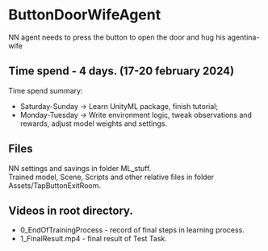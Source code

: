 # ButtonDoorWifeAgent
NN agent needs to press the button to open the door and hug his agentina-wife

## Time spend - 4 days. (17-20 february 2024)
Time spend summary:
- Saturday-Sunday -> Learn UnityML package, finish tutorial;
- Monday-Tuesday -> Write environment logic, tweak observations and rewards, adjust model weights and settings.

## Files
NN settings and savings in folder ML_stuff.<br>
Trained model, Scene, Scripts and other relative files in folder Assets/TapButtonExitRoom.

## Videos in root directory. 
- 0_EndOfTrainingProcess - record of final steps in learning process.
- 1_FinalResult.mp4 - final result of Test Task.
